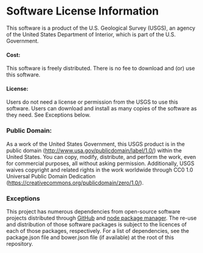 # Software License Information
This software is a product of the U.S. Geological Survey (USGS), an agency of the United States Department of Interior, which is part of the U.S. Government.

#### Cost:
This software is freely distributed. There is no fee to download and (or) use this software.

#### License:
Users do not need a license or permission from the USGS to use this software. Users can download and install as many copies of the software as they need. See Exceptions below. 

### Public Domain:
As a work of the United States Government, this USGS product is in the public domain (http://www.usa.gov/publicdomain/label/1.0/) within the United States. You can copy, modify, distribute, and perform the work, even for commercial purposes, all without asking permission. Additionally, USGS waives copyright and related rights in the work worldwide through CC0 1.0 Universal Public Domain Dedication (https://creativecommons.org/publicdomain/zero/1.0/).

### Exceptions
This project has numerous dependencies from open-source software projects distributed through [GitHub](https://github.com/) and [node package manager](https://www.npmjs.com/). The re-use and distribution of those software packages is subject to the licences of each of those packages, respectively. For a list of dependencies, see the package.json file and bower.json file (if available) at the root of this repository.